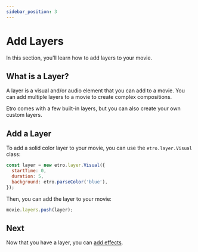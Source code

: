 ```yaml
---
sidebar_position: 3
---
```


# Add Layers

In this section, you'll learn how to add layers to your movie.

## What is a Layer?

A layer is a visual and/or audio element that you can add to a movie. You can add multiple layers to a movie to create complex compositions.

Etro comes with a few built-in layers, but you can also create your own custom layers.

## Add a Layer

To add a solid color layer to your movie, you can use the `etro.layer.Visual` class:

```js
const layer = new etro.layer.Visual({
  startTime: 0,
  duration: 5,
  background: etro.parseColor('blue'),
});
```

Then, you can add the layer to your movie:

```js
movie.layers.push(layer);
```

## Next

Now that you have a layer, you can [add effects](add-effects).

